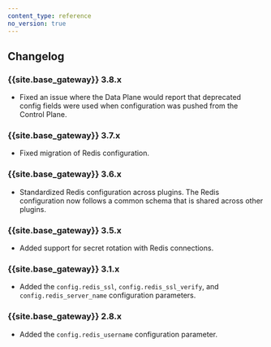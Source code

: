 ```yaml
---
content_type: reference
no_version: true
---
```


## Changelog

### {{site.base_gateway}} 3.8.x
* Fixed an issue where the Data Plane would report that deprecated config fields were used when configuration was pushed from the Control Plane.

### {{site.base_gateway}} 3.7.x
* Fixed migration of Redis configuration.

### {{site.base_gateway}} 3.6.x

* Standardized Redis configuration across plugins.
 The Redis configuration now follows a common schema that is shared across other plugins.

### {{site.base_gateway}} 3.5.x

* Added support for secret rotation with Redis connections. 

### {{site.base_gateway}}  3.1.x

* Added the `config.redis_ssl`, `config.redis_ssl_verify`, and `config.redis_server_name` configuration parameters.

### {{site.base_gateway}} 2.8.x

* Added the `config.redis_username` configuration parameter.

